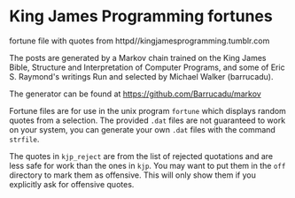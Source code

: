 King James Programming fortunes
===============================

fortune file with quotes from httpd//kingjamesprogramming.tumblr.com

The posts are generated by a Markov chain trained on the King James Bible,
Structure and Interpretation of Computer Programs, and some of Eric S.
Raymond's writings Run and selected by Michael Walker (barrucadu).

The generator can be found at https://github.com/Barrucadu/markov

Fortune files are for use in the unix program `fortune` which displays
random quotes from a selection. The provided `.dat` files are not guaranteed
to work on your system, you can generate your own `.dat` files with the
command `strfile`.

The quotes in `kjp_reject` are from the list of rejected quotations and are
less safe for work than the ones in `kjp`. You may want to put them in the
`off` directory to mark them as offensive. This will only show them if you
explicitly ask for offensive quotes.
